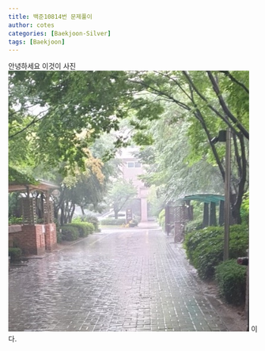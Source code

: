 ```yaml
---
title: 백준10814번 문제풀이
author: cotes   
categories: [Baekjoon-Silver]
tags: [Baekjoon]
---
```

안녕하세요
이것이 사진 ![icon2](/assets/img/icon2.jpg) 이다.
